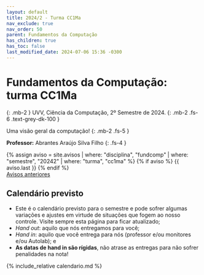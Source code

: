 ```yaml
---
layout: default
title: 2024/2 - Turma CC1Ma
nav_exclude: true
nav_order: 50
parent: Fundamentos da Computação
has_children: true
has_toc: false
last_modified_date: 2024-07-06 15:36 -0300
---
```


# **Fundamentos da Computação: turma CC1Ma**
{: .mb-2 }
UVV, Ciência da Computação, 2º Semestre de 2024.
{: .mb-2 .fs-6 .text-grey-dk-100 }

Uma visão geral da computação!
{: .mb-2 .fs-5 }

**Professor:** Abrantes Araújo Silva Filho
{: .fs-4 }

<div class="d-flex">
  <div class="flex-justify-start" style="flex-grow: 1">
  {% assign aviso = site.avisos
     | where: "disciplina", "fundcomp"
     | where: "semestre", "20242"
     | where: "turma", "cc1ma" %}
  {% if aviso %}
    {{ aviso.last }}
  {% endif %}
  </div>
</div>
<div style="flex-grow: 0">
  <a href="{{ page.dir }}avisos" class="btn btn-outline">Avisos anteriores</a>
</div>

## Calendário previsto
- Este é o calendário previsto para o semestre e pode sofrer algumas variações e
  ajustes em virtude de situações que fogem ao nosso controle. Visite sempre
  esta página para ficar atualizado;
- *Hand out*: aquilo que nós entregamos para você;
- *Hand in*: aquilo que você entrega para nós (professor e/ou monitores e/ou
  Autolab); e
- **As datas de hand in são rígidas**, não atrase as entregas para não sofrer
  penalidades na nota!
  
{% include_relative calendario.md %}
